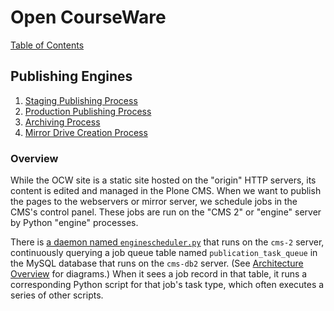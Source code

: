 # Open CourseWare

[Table of Contents](index.md)

## Publishing Engines

1. [Staging Publishing Process](engines_staging.md)
1. [Production Publishing Process](engines_production.md)
1. [Archiving Process](engines_archiving.md)
1. [Mirror Drive Creation Process](engines_mirror.md)

### Overview

While the OCW site is a static site hosted on the "origin" HTTP servers, its content is edited and managed in the Plone CMS. When we want to publish the pages to the webservers or mirror server, we schedule jobs in the CMS's control panel. These jobs are run on the "CMS 2" or "engine" server by Python "engine" processes.

There is [a daemon named `enginescheduler.py`](https://github.com/mitocw/ocwcms/blob/12b86a45ec537c07fd8dd25c0aa06fec8089f9d9/publishing/enginescheduler.py) that runs on the `cms-2` server, continuously querying a job queue table named `publication_task_queue` in the MySQL database that runs on the `cms-db2` server. (See [Architecture Overview](architecture_overview.md) for diagrams.) When it sees a job record in that table, it runs a corresponding Python script for that job's task type, which often executes a series of other scripts.
